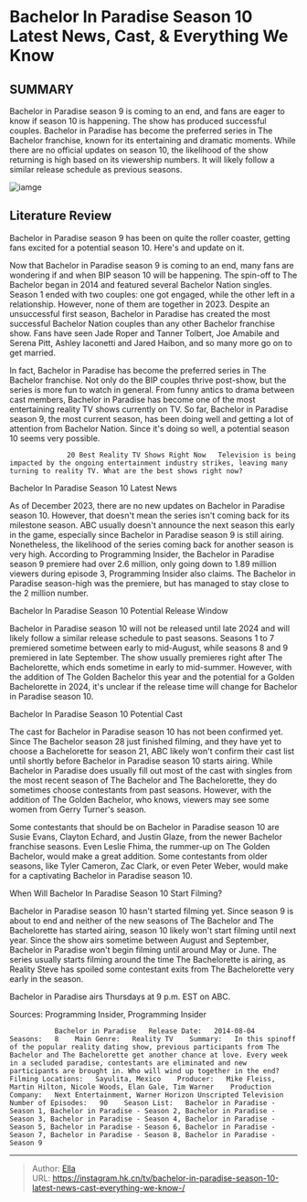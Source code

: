 # Bachelor In Paradise Season 10 Latest News, Cast, &amp; Everything We Know 


## SUMMARY 



  Bachelor in Paradise season 9 is coming to an end, and fans are eager to know if season 10 is happening. The show has produced successful couples.   Bachelor in Paradise has become the preferred series in The Bachelor franchise, known for its entertaining and dramatic moments.   While there are no official updates on season 10, the likelihood of the show returning is high based on its viewership numbers. It will likely follow a similar release schedule as previous seasons.  

![iamge](https://static1.srcdn.com/wordpress/wp-content/uploads/2023/12/bachelor-in-paradise-season-10_-latest-news-cast-everything-we-know.jpg)

## Literature Review
Bachelor in Paradise season 9 has been on quite the roller coaster, getting fans excited for a potential season 10. Here&#39;s and update on it. 




Now that Bachelor in Paradise season 9 is coming to an end, many fans are wondering if and when BIP season 10 will be happening. The spin-off to The Bachelor began in 2014 and featured several Bachelor Nation singles. Season 1 ended with two couples: one got engaged, while the other left in a relationship. However, none of them are together in 2023. Despite an unsuccessful first season, Bachelor in Paradise has created the most successful Bachelor Nation couples than any other Bachelor franchise show. Fans have seen Jade Roper and Tanner Tolbert, Joe Amabile and Serena Pitt, Ashley Iaconetti and Jared Haibon, and so many more go on to get married.




In fact, Bachelor in Paradise has become the preferred series in The Bachelor franchise. Not only do the BIP couples thrive post-show, but the series is more fun to watch in general. From funny antics to drama between cast members, Bachelor in Paradise has become one of the most entertaining reality TV shows currently on TV. So far, Bachelor in Paradise season 9, the most current season, has been doing well and getting a lot of attention from Bachelor Nation. Since it&#39;s doing so well, a potential season 10 seems very possible.

                  20 Best Reality TV Shows Right Now   Television is being impacted by the ongoing entertainment industry strikes, leaving many turning to reality TV. What are the best shows right now?    


 Bachelor In Paradise Season 10 Latest News 
          




As of December 2023, there are no new updates on Bachelor in Paradise season 10. However, that doesn&#39;t mean the series isn&#39;t coming back for its milestone season. ABC usually doesn&#39;t announce the next season this early in the game, especially since Bachelor in Paradise season 9 is still airing. Nonetheless, the likelihood of the series coming back for another season is very high. According to Programming Insider, the Bachelor in Paradise season 9 premiere had over 2.6 million, only going down to 1.89 million viewers during episode 3, Programming Insider also claims. The Bachelor in Paradise season-high was the premiere, but has managed to stay close to the 2 million number.



 Bachelor In Paradise Season 10 Potential Release Window 
          

Bachelor in Paradise season 10 will not be released until late 2024 and will likely follow a similar release schedule to past seasons. Seasons 1 to 7 premiered sometime between early to mid-August, while seasons 8 and 9 premiered in late September. The show usually premieres right after The Bachelorette, which ends sometime in early to mid-summer. However, with the addition of The Golden Bachelor this year and the potential for a Golden Bachelorette in 2024, it&#39;s unclear if the release time will change for Bachelor in Paradise season 10.






 Bachelor In Paradise Season 10 Potential Cast 
         

The cast for Bachelor in Paradise season 10 has not been confirmed yet. Since The Bachelor season 28 just finished filming, and they have yet to choose a Bachelorette for season 21, ABC likely won&#39;t confirm their cast list until shortly before Bachelor in Paradise season 10 starts airing. While Bachelor in Paradise does usually fill out most of the cast with singles from the most recent season of The Bachelor and The Bachelorette, they do sometimes choose contestants from past seasons. However, with the addition of The Golden Bachelor, who knows, viewers may see some women from Gerry Turner&#39;s season.

Some contestants that should be on Bachelor in Paradise season 10 are Susie Evans, Clayton Echard, and Justin Glaze, from the newer Bachelor franchise seasons. Even Leslie Fhima, the rummer-up on The Golden Bachelor, would make a great addition. Some contestants from older seasons, like Tyler Cameron, Zac Clark, or even Peter Weber, would make for a captivating Bachelor in Paradise season 10.






 When Will Bachelor In Paradise Season 10 Start Filming?  
          

Bachelor in Paradise season 10 hasn&#39;t started filming yet. Since season 9 is about to end and neither of the new seasons of The Bachelor and The Bachelorette has started airing, season 10 likely won&#39;t start filming until next year. Since the show airs sometime between August and September, Bachelor in Paradise won&#39;t begin filming until around May or June. The series usually starts filming around the time The Bachelorette is airing, as Reality Steve has spoiled some contestant exits from The Bachelorette very early in the season.



Bachelor in Paradise airs Thursdays at 9 p.m. EST on ABC.







Sources: Programming Insider, Programming Insider 

               Bachelor in Paradise   Release Date:   2014-08-04    Seasons:   8    Main Genre:   Reality TV    Summary:   In this spinoff of the popular reality dating show, previous participants from The Bachelor and The Bachelorette get another chance at love. Every week in a secluded paradise, contestants are eliminated and new participants are brought in. Who will wind up together in the end?    Filming Locations:   Sayulita, Mexico    Producer:   Mike Fleiss, Martin Hilton, Nicole Woods, Elan Gale, Tim Warner    Production Company:   Next Entertainment, Warner Horizon Unscripted Television    Number of Episodes:   90    Season List:   Bachelor in Paradise - Season 1, Bachelor in Paradise - Season 2, Bachelor in Paradise - Season 3, Bachelor in Paradise - Season 4, Bachelor in Paradise - Season 5, Bachelor in Paradise - Season 6, Bachelor in Paradise - Season 7, Bachelor in Paradise - Season 8, Bachelor in Paradise - Season 9      

---

> Author: [Ella](https://instagram.hk.cn/)  
> URL: https://instagram.hk.cn/tv/bachelor-in-paradise-season-10-latest-news-cast-everything-we-know-/  

